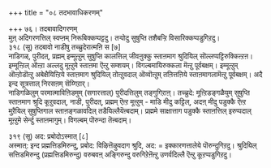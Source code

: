 +++
title = "०८ तदभावाधिकरणम्"

+++
७६। तदबावादिगरणम्   
मुऩ् अदिगरणत्तिल् स्वप्ऩम् निरूबिक्कप्पट्टदु। तऱ्पोदु सुषुप्ति तशैबऱ्ऱि विसारिक्कप्पडुगिऱदु।  
३१८ (सू) तदबावो नाडीषु तच्च्रुदेरात्मऩि स [७]  
नाडिगळ्, पुरीदत्, प्रह्मम् इम्मूऩ्ऱुम् सुषुप्ति कालत्तिल् जीवऩुक्कु स्ताऩमाग श्रुदियिल् सॊल्लप्पट्टिरुक्किऩ्ऱऩ। इम्मूऩ्ऱिल् ऒऩ्ऱा अल्लदु मूऩ्ऱुमे स्ताऩमा ऎऩ्ऱु सम्शयम्। विगल्बमायिरुक्कला मॆऩ्ऱु पूर्वबक्षम्। इम्मूऩ्ऱुम् ऒऩ्ऱोडॊऩ्ऱु अबेक्षैयिऩ्ऱिये स्ताऩमाग श्रुदियिल् तोऩ्ऱुवदाल् ऒव्वॊऩ्ऱुम् तऩित्तऩिये स्ताऩमागलामॆऩ्ऱु पूर्वबक्षम्। अदै इन्द सूत्रत्ताल् निरसऩम् सॆय्गिऱार्।  
नाडिगळिलुम् परमात्माविऩिडमुम् (सगारत्ताल्) पुरीदत्तिलुम् तङ्गुगिऱाऩ्। तच्च्रुदे: मूऩ्ऱिडङ्गळैयुम् सुषुप्ति स्ताऩमाग श्रुदि कूऱुवदाल्, नाडी, पुरीदत्, प्रह्मम् ऎऩ्ऱ मूऩ्ऱुम् - माडि मीदु कट्टिल्, अदऩ् मीदु पडुक्कै ऎऩ्ऱ मुऱैयिल् सुषुप्तिगाल स्ताऩङ्गळावदिल् तडैयिल्लैयॆऩ्बदाम्। प्रह्ममे साक्षात्ताग पडुक्कै स्ताऩत्तिल् इरुप्पदाल् मूऩ्ऱुमे सेर्न्दु स्ताऩमागुम्। विगल्बम् पॊरुन्दा तॆऩ्बदाम्।

३१९ (सू) अद: प्रबोदोऽस्मात् [८]   
अस्मात्: इन्द प्रह्मत्तिडमिरुन्दु, प्रबोद: विऴित्तॆऴुवदाग श्रुदि, अद: = इक्कारणत्तालेये पॊरुन्दुगिऱदु। श्रुदियिल् सत्तिडमिरुन्दु (प्रह्मत्तिडमिरुन्दु) वरुबवऩ् अङ्गिरुन्दु वरुगिऱेऩॆऩ्ऱु उणर्वदिल्लै ऎऩ्ऱु कूऱप्पडुगिऱदु।

